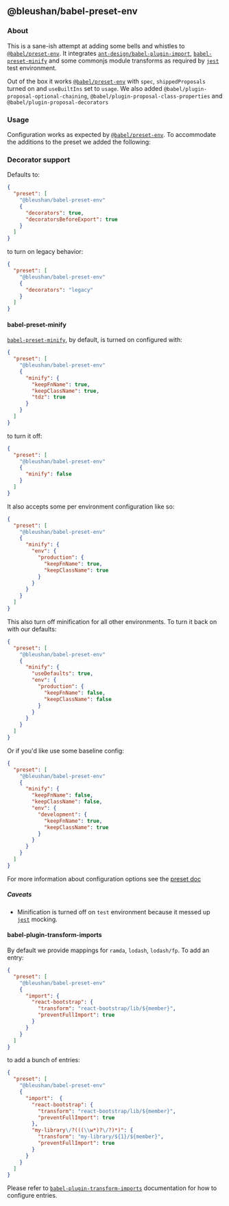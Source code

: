 ## @bleushan/babel-preset-env

### About

This is a sane-ish attempt at adding some bells and whistles to [`@babel/preset-env`][1].
It integrates [`ant-design/babel-plugin-import`][2],
[`babel-preset-minify`][3]
and some commonjs module transforms as required by [`jest`][4]
test environment.

Out of the box it works [`@babel/preset-env`][1] with `spec`, `shippedProposals`
turned on and `useBuiltIns` set to `usage`. We also added
`@babel/plugin-proposal-optional-chaining`,
`@babel/plugin-proposal-class-properties` and `@babel/plugin-proposal-decorators`

### Usage

Configuration works as expected by [`@babel/preset-env`][1].
To accommodate the additions to the preset we added the following:

### Decorator support

Defaults to:

```json
{
  "preset": [
    "@bleushan/babel-preset-env"
    {
      "decorators": true,
      "decoratorsBeforeExport": true
    }
  ]
}
```

to turn on legacy behavior:

```json
{
  "preset": [
    "@bleushan/babel-preset-env"
    {
      "decorators": "legacy"
    }
  ]
}
```

#### babel-preset-minify

[`babel-preset-minify`][3], by default, is turned on configured with:

```json
{
  "preset": [
    "@bleushan/babel-preset-env"
    {
      "minify": {
        "keepFnName": true,
        "keepClassName": true,
        "tdz": true
      }
    }
  ]
}
```

to turn it off:

```json
{
  "preset": [
    "@bleushan/babel-preset-env"
    {
      "minify": false
    }
  ]
}
```

It also accepts some per environment configuration like so:

```json
{
  "preset": [
    "@bleushan/babel-preset-env"
    {
      "minify": {
        "env": {
          "production": {
            "keepFnName": true,
            "keepClassName": true
          }
        }
      }
    }
  ]
}
```

This also turn off minification for all other environments. To turn it back on with our defaults:

```json
{
  "preset": [
    "@bleushan/babel-preset-env"
    {
      "minify": {
        "useDefaults": true,
        "env": {
          "production": {
            "keepFnName": false,
            "keepClassName": false
          }
        }
      }
    }
  ]
}
```

Or if you'd like use some baseline config:

```json
{
  "preset": [
    "@bleushan/babel-preset-env"
    {
      "minify": {
        "keepFnName": false,
        "keepClassName": false,
        "env": {
          "development": {
            "keepFnName": true,
            "keepClassName": true
          }
        }
      }
    }
  ]
}
```

For more information about configuration options see the [preset doc][3.1]

##### Caveats

- Minification is turned off on `test` environment because it messed up [`jest`][4] mocking.

#### babel-plugin-transform-imports

By default we provide mappings for `ramda`, `lodash`, `lodash/fp`. To add an
entry:

```json
{
  "preset": [
    "@bleushan/babel-preset-env"
    {
      "import": {
        "react-bootstrap": {
          "transform": "react-bootstrap/lib/${member}",
          "preventFullImport": true
        }
      }
    }
  ]
}
```

to add a bunch of entries:

```json
{
  "preset": [
    "@bleushan/babel-preset-env"
    {
      "import":  {
        "react-bootstrap": {
          "transform": "react-bootstrap/lib/${member}",
          "preventFullImport": true
        },
        "my-library\/?(((\\w*)?\/?)*)": {
          "transform": "my-library/${1}/${member}",
          "preventFullImport": true
        }
      }
    }
  ]
}
```

Please refer to [`babel-plugin-transform-imports`][2] documentation for how to configure entries.

[1]: https://github.com/babel/babel/tree/master/packages/babel-preset-env
[2]: https://bitbucket.org/amctheatres/babel-transform-imports
[3]: https://github.com/babel/minify/tree/master/packages/babel-preset-minify
[3.1]: https://github.com/babel/minify/tree/master/packages/babel-preset-minify#options
[4]: https://github.com/facebook/jest
